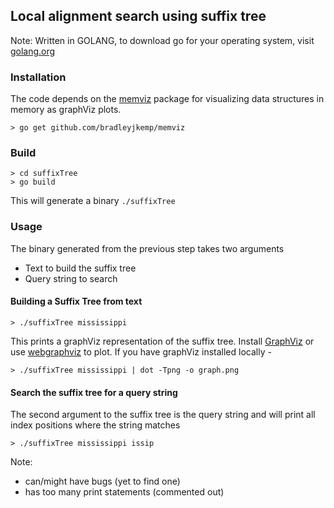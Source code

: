 ## Local alignment search using suffix tree

Note: Written in GOLANG, to download go for your operating system, visit [golang.org](https://golang.org/)

### Installation

The code depends on the [memviz](http://github.com/bradleyjkemp/memviz) package for visualizing data structures in memory as graphViz plots.

```
> go get github.com/bradleyjkemp/memviz
```

### Build

```
> cd suffixTree
> go build
```

This will generate a binary `./suffixTree`

### Usage

The binary generated from the previous step takes two arguments

- Text to build the suffix tree
- Query string to search

#### Building a Suffix Tree from text

```
> ./suffixTree mississippi
```

This prints a graphViz representation of the suffix tree. Install [GraphViz](https://graphviz.org/) or use [webgraphviz](http://www.webgraphviz.com/) to plot. If you have graphViz installed locally -

```
> ./suffixTree mississippi | dot -Tpng -o graph.png
```

#### Search the suffix tree for a query string

The second argument to the suffix tree is the query string and will print all index positions where the string matches

```
> ./suffixTree mississippi issip
```

Note:

- can/might have bugs (yet to find one)
- has too many print statements (commented out)
